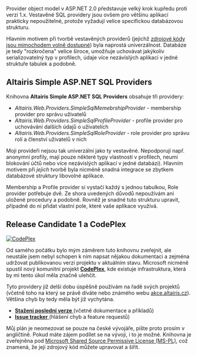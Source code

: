 <!-- dcterms:identifier = aspnetcz#115 -->
<!-- dcterms:title = Altairis Simple ASP.NET SQL Providers ke stažení -->
<!-- dcterms:abstract = Provider object model v ASP.NET 2.0 představuje velký krok kupředu proti verzi 1.x. Vestavěné SQL providery jsou ovšem pro většinu aplikací prakticky nepoužitelné, protože vyžadují velice specifickou databázovou strukturu. Napsal jsem si vlastní providery, které nejsou sice tak univerzální, ale zato používají jednoduchou databázovou strukturu, propojitelnou snadno se zbytkem vaší databáze. -->
<!-- np9:categoryId = 7 -->
<!-- x4w:category = Software -->
<!-- np9:authorId = 1 -->
<!-- np9:authorEmail = michal.valasek@altairis.cz -->
<!-- dcterms:creator = Michal Altair Valášek -->
<!-- dcterms:created = 2006-10-12T17:38:56.717+02:00 -->
<!-- dcterms:dateAccepted = 2006-10-12T17:38:56.717+02:00 -->

Provider object model v ASP.NET 2.0 představuje velký krok kupředu proti verzi 1.x. Vestavěné SQL providery jsou ovšem pro většinu aplikací prakticky nepoužitelné, protože vyžadují velice specifickou databázovou strukturu.

Hlavním motivem při tvorbě vestavěných providerů (jejichž [zdrojové kódy jsou mimochodem volně dostupné](http://weblogs.asp.net/scottgu/archive/2006/04/13/442772.aspx)) byla naprostá univerzálnost. Databáze je tedy "rozkročena" velice široce, umožňuje uchovávat jakýkoliv serializovatelný typ v profilech, údaje více nezávislých aplikací v jedné struktuře tabulek a podobně.

## Altairis Simple ASP.NET SQL Providers

Knihovna **Altairis Simple ASP.NET SQL Providers** obsahuje tři providery:

*   *Altairis.Web.Providers.SimpleSqlMemebrshipProvider* - membership provider pro správu uživatelů
*   *Altairis.Web.Providers.SimpleSqlProfileProvider* - profile provider pro uchovávání dalších údajů o uživatelích
*   *Altairis.Web.Providers.SimpleSqlRoleProvider* - role provider pro správu rolí a členství uživatelů v nich

Moji provideři nejsou tak univerzální jako ty vestavěné. Nepodporují např. anonymní profily, mají pouze některé typy vlastností v profilech, neumí blokování účtů nebo více nezávislých aplikací v jedné databázi). Hlavním motivem při *jejich* tvorbě byla nicméně snadná integrace se zbytkem databázové struktury libovolné aplikace.

Membership a Profile provider si vystačí každý s jednou tabulkou, Role provider potřebuje dvě. Ze shora uvedených důvodů nepoužívám ani uložené procedury a podobně. Rovněž je snadné tuto strukturu upravit, případně do ní přidat vlastní pole, které vaše aplikace využívá.

## Release Candidate 1 a CodePlex

[![CodePlex](/Files/CodePlex.jpg) ](http://www.codeplex.com/Wiki/View.aspx?ProjectName=AltairisWebProviders)

Od samého počátku bylo mým záměrem tuto knihovnu zveřejnit, ale neustále jsem nebyl schopen k nim napsat nějakou dokumentaci a zejména udržovat publikovanou verzi projektu v aktuálním stavu. Microsoft nicméně spustil nový komunitní projekt **[**CodePlex**](http://www.codeplex.com/)**, kde existuje infrastruktura, která by mi tento úkol měla značně ulehčit.

Tyto providery již delší dobu úspěšně používám na řadě svých projektů (včetně toho na který se právě díváte nebo známého webu [akce.altairis.cz](http://akce.altairis.cz/)). Většina chyb by tedy měla být již vychytána.

*   [**Stažení poslední verze** ](http://www.codeplex.com/Release/ProjectReleases.aspx?ProjectName=AltairisWebProviders)(včetně dokumentace a příkladů)
*   [**Issue tracker** ](http://www.codeplex.com/WorkItem/List.aspx?ProjectName=AltairisWebProviders)(hlášení chyb a feature requestů)

Můj plán je neomezovat se pouze na české vývojáře, pište proto prosím v angličtině. Pokud máte zájem podílet se na vývoji, i to je možné. Knihovna je zveřejněna pod [Microsoft Shared Source Permissive License (MS-PL)](http://www.codeplex.com/Project/License.aspx?ProjectName=AltairisWebProviders), což znamená, že její zdrojový kód můžete upravovat a šířit.
